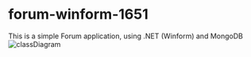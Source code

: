 # forum-winform-1651
This is a simple Forum application, using .NET (Winform) and MongoDB
![classDiagram](https://github.com/vclong2003/forum-winform-1651/assets/53139311/85d7f87a-a936-4bdb-98b5-f4a75c93420e)
